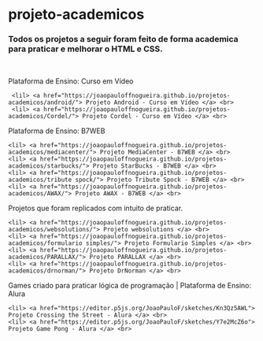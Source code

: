# projeto-academicos
 
 <h3>Todos os projetos a seguir foram feito de forma academica para praticar e melhorar o HTML e CSS.</h3>
 <br>
 
 Plataforma de Ensino: Curso em Vídeo <br>
 
     <lil> <a href="https://joaopauloffnogueira.github.io/projetos-academicos/android/"> Projeto Android - Curso em Vídeo </a> <br> 
     <lil> <a href="https://joaopauloffnogueira.github.io/projetos-academicos/Cordel/"> Projeto Cordel - Curso em Vídeo </a> <br> 
 

 Plataforma de Ensino: B7WEB <br>

    <lil> <a href="https://joaopauloffnogueira.github.io/projetos-academicos/mediacenter/"> Projeto MediaCenter - B7WEB </a> <br> 
    <lil> <a href="https://joaopauloffnogueira.github.io/projetos-academicos/starbucks/"> Projeto StarBucks - B7WEB </a> <br> 
    <lil> <a href="https://joaopauloffnogueira.github.io/projetos-academicos/tribute spock/"> Projeto Tribute Spock - B7WEB </a> <br> 
    <lil> <a href="https://joaopauloffnogueira.github.io/projetos-academicos/AWAX/"> Projeto AWAX - B7WEB </a> <br> 

 Projetos que foram replicados com intuito de praticar. <br>

    <lil> <a href="https://joaopauloffnogueira.github.io/projetos-academicos/websolutions/"> Projeto websolutions </a> <br> 
    <lil> <a href="https://joaopauloffnogueira.github.io/projetos-academicos/formulario simples/"> Projeto Formulario Simples </a> <br> 
    <lil> <a href="https://joaopauloffnogueira.github.io/projetos-academicos/PARALLAX/"> Projeto PARALLAX </a> <br> 
    <lil> <a href="https://joaopauloffnogueira.github.io/projetos-academicos/drnorman/"> Projeto DrNorman </a> <br> 

 Games criado para praticar lógica de programação | Plataforma de Ensino: Alura <br>

    <lil> <a href="https://editor.p5js.org/JoaoPauloF/sketches/Kn3Qz5AWL"> Projeto Crossing the Street - Alura </a> <br>
    <lil> <a href="https://editor.p5js.org/JoaoPauloF/sketches/Y7e2McZ6o"> Projeto Game Pong - Alura </a> <br> 

